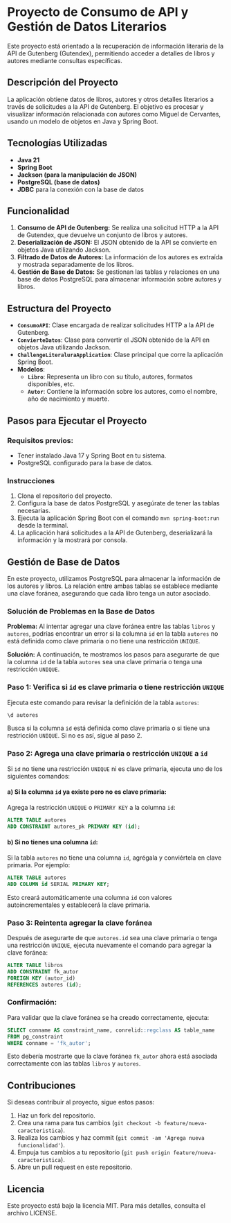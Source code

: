 # Proyecto de Consumo de API y Gestión de Datos Literarios

Este proyecto está orientado a la recuperación de información literaria de la API de Gutenberg (Gutendex), permitiendo acceder a detalles de libros y autores mediante consultas específicas.

## Descripción del Proyecto

La aplicación obtiene datos de libros, autores y otros detalles literarios a través de solicitudes a la API de Gutenberg. El objetivo es procesar y visualizar información relacionada con autores como Miguel de Cervantes, usando un modelo de objetos en Java y Spring Boot.

## Tecnologías Utilizadas

- **Java 21**
- **Spring Boot**
- **Jackson (para la manipulación de JSON)**
- **PostgreSQL (base de datos)**
- **JDBC** para la conexión con la base de datos

## Funcionalidad

1. **Consumo de API de Gutenberg:** Se realiza una solicitud HTTP a la API de Gutendex, que devuelve un conjunto de libros y autores.
2. **Deserialización de JSON:** El JSON obtenido de la API se convierte en objetos Java utilizando Jackson.
3. **Filtrado de Datos de Autores:** La información de los autores es extraída y mostrada separadamente de los libros.
4. **Gestión de Base de Datos:** Se gestionan las tablas y relaciones en una base de datos PostgreSQL para almacenar información sobre autores y libros.

## Estructura del Proyecto

- **`ConsumoAPI`**: Clase encargada de realizar solicitudes HTTP a la API de Gutenberg.
- **`ConvierteDatos`**: Clase para convertir el JSON obtenido de la API en objetos Java utilizando Jackson.
- **`ChallengeLiteraluraApplication`**: Clase principal que corre la aplicación Spring Boot.
- **Modelos**:
  - **`Libro`**: Representa un libro con su título, autores, formatos disponibles, etc.
  - **`Autor`**: Contiene la información sobre los autores, como el nombre, año de nacimiento y muerte.

## Pasos para Ejecutar el Proyecto

### Requisitos previos:

- Tener instalado Java 17 y Spring Boot en tu sistema.
- PostgreSQL configurado para la base de datos.

### Instrucciones

1. Clona el repositorio del proyecto.
2. Configura la base de datos PostgreSQL y asegúrate de tener las tablas necesarias.
3. Ejecuta la aplicación Spring Boot con el comando `mvn spring-boot:run` desde la terminal.
4. La aplicación hará solicitudes a la API de Gutenberg, deserializará la información y la mostrará por consola.

## Gestión de Base de Datos

En este proyecto, utilizamos PostgreSQL para almacenar la información de los autores y libros. La relación entre ambas tablas se establece mediante una clave foránea, asegurando que cada libro tenga un autor asociado.

### Solución de Problemas en la Base de Datos

**Problema:**
Al intentar agregar una clave foránea entre las tablas `libros` y `autores`, podrías encontrar un error si la columna `id` en la tabla `autores` no está definida como clave primaria o no tiene una restricción `UNIQUE`.

**Solución:**
A continuación, te mostramos los pasos para asegurarte de que la columna `id` de la tabla `autores` sea una clave primaria o tenga una restricción `UNIQUE`.

### Paso 1: Verifica si `id` es clave primaria o tiene restricción `UNIQUE`

Ejecuta este comando para revisar la definición de la tabla `autores`:

```sql
\d autores
```

Busca si la columna `id` está definida como clave primaria o si tiene una restricción `UNIQUE`. Si no es así, sigue al paso 2.

### Paso 2: Agrega una clave primaria o restricción `UNIQUE` a `id`

Si `id` no tiene una restricción `UNIQUE` ni es clave primaria, ejecuta uno de los siguientes comandos:

#### a) Si la columna `id` ya existe pero no es clave primaria:

Agrega la restricción `UNIQUE` o `PRIMARY KEY` a la columna `id`:

```sql
ALTER TABLE autores
ADD CONSTRAINT autores_pk PRIMARY KEY (id);
```

#### b) Si no tienes una columna `id`:

Si la tabla `autores` no tiene una columna `id`, agrégala y conviértela en clave primaria. Por ejemplo:

```sql
ALTER TABLE autores
ADD COLUMN id SERIAL PRIMARY KEY;
```

Esto creará automáticamente una columna `id` con valores autoincrementales y establecerá la clave primaria.

### Paso 3: Reintenta agregar la clave foránea

Después de asegurarte de que `autores.id` sea una clave primaria o tenga una restricción `UNIQUE`, ejecuta nuevamente el comando para agregar la clave foránea:

```sql
ALTER TABLE libros 
ADD CONSTRAINT fk_autor 
FOREIGN KEY (autor_id) 
REFERENCES autores (id);
```

### Confirmación:

Para validar que la clave foránea se ha creado correctamente, ejecuta:

```sql
SELECT conname AS constraint_name, conrelid::regclass AS table_name
FROM pg_constraint
WHERE conname = 'fk_autor';
```

Esto debería mostrarte que la clave foránea `fk_autor` ahora está asociada correctamente con las tablas `libros` y `autores`.

## Contribuciones

Si deseas contribuir al proyecto, sigue estos pasos:

1. Haz un fork del repositorio.
2. Crea una rama para tus cambios (`git checkout -b feature/nueva-caracteristica`).
3. Realiza los cambios y haz commit (`git commit -am 'Agrega nueva funcionalidad'`).
4. Empuja tus cambios a tu repositorio (`git push origin feature/nueva-caracteristica`).
5. Abre un pull request en este repositorio.

## Licencia

Este proyecto está bajo la licencia MIT. Para más detalles, consulta el archivo LICENSE.

